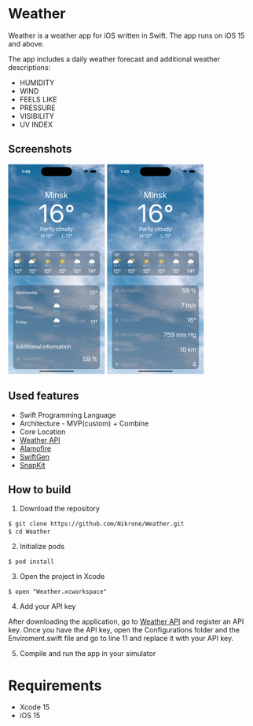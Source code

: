 # Weather

Weather is a weather app for iOS written in Swift. The app runs on iOS 15 and above.

The app includes a daily weather forecast and additional weather descriptions:

* HUMIDITY
* WIND
* FEELS LIKE
* PRESSURE
* VISIBILITY
* UV INDEX

## Screenshots
![Loading](https://github.com/Nikrone/Weather/blob/main/Weather/Resources/Screenshots/Simulator%20screen%201.png)
![Loading](https://github.com/Nikrone/Weather/blob/main/Weather/Resources/Screenshots/Simulator%20screen%202.png)

## Used features
* Swift Programming Language
* Architecture - MVP(custom) + Combine
* Core Location
* [Weather API](https://www.weatherapi.com)
* [Alamofire](https://github.com/Alamofire/Alamofire)
* [SwiftGen](https://github.com/SwiftGen/SwiftGen)
* [SnapKit](https://github.com/SnapKit/SnapKit)

## How to build

1) Download the repository

```
$ git clone https://github.com/Nikrone/Weather.git
$ cd Weather
```

2) Initialize pods

```
$ pod install
```

3) Open the project in Xcode

```
$ open "Weather.xcworkspace"
```

4) Add your API key

After downloading the application, go to [Weather API](https://www.weatherapi.com) and register an API key.
Once you have the API key, open the Configurations folder and the Enviroment.swift file and go to line 11 and replace it with your API key.

5) Compile and run the app in your simulator

# Requirements

- Xcode 15
- iOS 15
